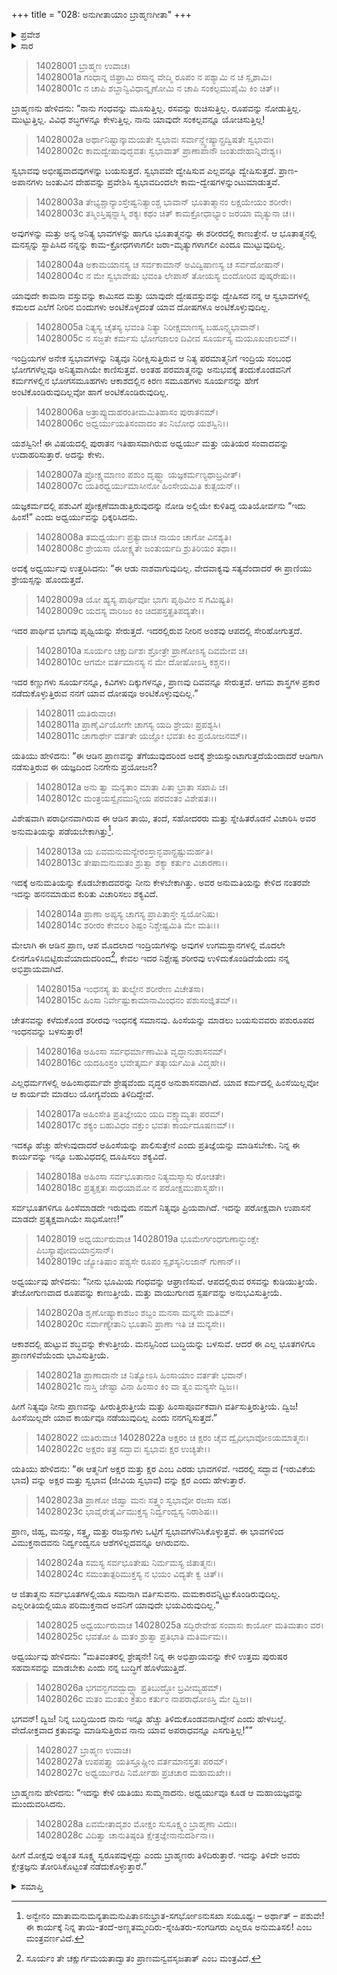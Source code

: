 +++
title = "028: ಅನುಗೀತಾಯಾಂ ಬ್ರಾಹ್ಮಣಗೀತಾ"
+++

<details><summary>ಪ್ರವೇಶ</summary>


।।   ಓಂ ಓಂ ನಮೋ ನಾರಾಯಣಾಯ।।   ಶ್ರೀ ವೇದವ್ಯಾಸಾಯ ನಮಃ ।।

ಶ್ರೀ ಕೃಷ್ಣದ್ವೈಪಾಯನ ವೇದವ್ಯಾಸ ವಿರಚಿತ  

**ಶ್ರೀ ಮಹಾಭಾರತ**

**ಅಶ್ವಮೇಧಿಕ ಪರ್ವ**

**ಅಶ್ವಮೇಧಿಕ ಪರ್ವ**

**ಅಧ್ಯಾಯ 28**


</details>

<details><summary>ಸಾರ</summary>

ಕೃಷ್ಣನು ಅರ್ಜುನನಿಗೆ ಬ್ರಾಹ್ಮಣ ದಂಪತಿಗಳ ಸಂವಾದವನ್ನು ಮುಂದುವರೆಸಿ ಹೇಳಿದುದು (1-28).


</details>




> 14028001 ಬ್ರಾಹ್ಮಣ ಉವಾಚ।  
14028001a ಗಂಧಾನ್ನ ಜಿಘ್ರಾಮಿ ರಸಾನ್ನ ವೇದ್ಮಿ
       ರೂಪಂ ನ ಪಶ್ಯಾಮಿ ನ ಚ ಸ್ಪೃಶಾಮಿ।  
> 14028001c ನ ಚಾಪಿ ಶಬ್ದಾನ್ವಿವಿಧಾನ್ಶೃಣೋಮಿ
       ನ ಚಾಪಿ ಸಂಕಲ್ಪಮುಪೈಮಿ ಕಿಂ ಚಿತ್।।  

ಬ್ರಾಹ್ಮಣನು ಹೇಳಿದನು: “ನಾನು ಗಂಧವನ್ನು ಮೂಸುತ್ತಿಲ್ಲ. ರಸವನ್ನು ರುಚಿಸುತ್ತಿಲ್ಲ. ರೂಪವನ್ನು ನೋಡುತ್ತಿಲ್ಲ. ಮುಟ್ಟುತ್ತಿಲ್ಲ. ವಿವಿಧ ಶಬ್ಧಗಳನ್ನೂ ಕೇಳುತ್ತಿಲ್ಲ. ನಾನು ಯಾವುದೇ ಸಂಕಲ್ಪವನ್ನೂ ಯೋಚಿಸುತ್ತಿಲ್ಲ!

> 14028002a ಅರ್ಥಾನಿಷ್ಟಾನ್ಕಾಮಯತೇ ಸ್ವಭಾವಃ
       ಸರ್ವಾನ್ದ್ವೇಷ್ಯಾನ್ಪ್ರದ್ವಿಷತೇ ಸ್ವಭಾವಃ।  
> 14028002c ಕಾಮದ್ವೇಷಾವುದ್ಭವತಃ ಸ್ವಭಾವಾತ್
       ಪ್ರಾಣಾಪಾನೌ ಜಂತುದೇಹಾನ್ನಿವೇಶ್ಯ।।  

ಸ್ವಭಾವವು ಅಭೀಷ್ಟವಾದವುಗಳನ್ನು ಬಯಸುತ್ತದೆ. ಸ್ವಭಾವವೇ ದ್ವೇಷಿಸುವ ಎಲ್ಲವನ್ನೂ ದ್ವೇಷಿಸುತ್ತದೆ. ಪ್ರಾಣ-ಅಪಾನಗಳು ಜಂತುವಿನ ದೇಹವನ್ನು ಪ್ರವೇಶಿಸಿ ಸ್ವಭಾವದಿಂದಲೇ ಕಾಮ-ದ್ವೇಷಗಳನ್ನುಂಟುಮಾಡುತ್ತವೆ.

> 14028003a ತೇಭ್ಯಶ್ಚಾನ್ಯಾಂಸ್ತೇಷ್ವನಿತ್ಯಾಂಶ್ಚ ಭಾವಾನ್
       ಭೂತಾತ್ಮಾನಂ ಲಕ್ಷಯೇಯಂ ಶರೀರೇ।  
> 14028003c ತಸ್ಮಿಂಸ್ತಿಷ್ಠನ್ನಾಸ್ಮಿ ಶಕ್ಯಃ ಕಥಂ ಚಿತ್
       ಕಾಮಕ್ರೋಧಾಭ್ಯಾಂ ಜರಯಾ ಮೃತ್ಯುನಾ ಚ।।  

ಅವುಗಳನ್ನು ಮತ್ತು ಅನ್ಯ ಅನಿತ್ಯ ಭಾವಗಳನ್ನು ಹಾಗೂ ಭೂತಾತ್ಮನನ್ನು ಈ ಶರೀರದಲ್ಲಿ ಕಾಣುತ್ತೇನೆ. ಆ ಭೂತಾತ್ಮನಲ್ಲಿ ಮನಸ್ಸನ್ನು ಸ್ಥಾಪಿಸಿದ ನನ್ನನ್ನು ಕಾಮ-ಕ್ರೋಧಗಳಾಗಲೀ ಜರಾ-ಮೃತ್ಯುಗಳಾಗಲೀ ಎಂದೂ ಮುಟ್ಟುವುದಿಲ್ಲ.

> 14028004a ಅಕಾಮಯಾನಸ್ಯ ಚ ಸರ್ವಕಾಮಾನ್
       ಅವಿದ್ವಿಷಾಣಸ್ಯ ಚ ಸರ್ವದೋಷಾನ್।  
> 14028004c ನ ಮೇ ಸ್ವಭಾವೇಷು ಭವಂತಿ ಲೇಪಾಸ್
       ತೋಯಸ್ಯ ಬಿಂದೋರಿವ ಪುಷ್ಕರೇಷು।।  

ಯಾವುದೇ ಕಾಮನಾ ವಸ್ತುವನ್ನು ಕಾಮಿಸದ ಮತ್ತು ಯಾವುದೇ ದ್ವೇಷವಸ್ತುವನ್ನು ದ್ವೇಷಿಸದ ನನ್ನ ಆ ಸ್ವಭಾವಗಳಲ್ಲಿ ಕಮಲದ ಎಲೆಗೆ ನೀರಿನ ಬಿಂದುಗಳು ಅಂಟಿಕೊಳ್ಳದಂತೆ ಯಾವ ದೋಷಗಳೂ ಅಂಟಿಕೊಳ್ಳುವುದಿಲ್ಲ.

> 14028005a ನಿತ್ಯಸ್ಯ ಚೈತಸ್ಯ ಭವಂತಿ ನಿತ್ಯಾ
       ನಿರೀಕ್ಷಮಾಣಸ್ಯ ಬಹೂನ್ಸ್ವಭಾವಾನ್।  
> 14028005c ನ ಸಜ್ಜತೇ ಕರ್ಮಸು ಭೋಗಜಾಲಂ
       ದಿವೀವ ಸೂರ್ಯಸ್ಯ ಮಯೂಖಜಾಲಮ್।।  

ಇಂದ್ರಿಯಗಳ ಅನೇಕ ಸ್ವಭಾವಗಳನ್ನು ನಿತ್ಯವೂ ನಿರೀಕ್ಷಿಸುತ್ತಿರುವ ಆ ನಿತ್ಯ ಪರಮಾತ್ಮನಿಗೆ ಇಂದ್ರಿಯ ಸಂಬಂಧ ಭೋಗಗಳೆಲ್ಲವೂ ಅನಿತ್ಯವಾಗಿಯೇ ಕಾಣಿಸುತ್ತವೆ. ಅಂತಹ ಪರಮಾತ್ಮನನ್ನು ಅನುಭವಕ್ಕೆ ತಂದುಕೊಂಡವನಿಗೆ ಕರ್ಮಗಳಲ್ಲಿನ ಭೋಗಸಮೂಹಗಳು ಆಕಾಶದಲ್ಲಿನ ಕಿರಣ ಸಮೂಹಗಳು ಸೂರ್ಯನನ್ನು ಹೇಗೆ ಅಂಟಿಕೊಂಡಿರುವುದಿಲ್ಲವೋ ಹಾಗೆ ಅಂಟಿಕೊಂಡಿರುವುದಿಲ್ಲ.

> 14028006a ಅತ್ರಾಪ್ಯುದಾಹರಂತೀಮಮಿತಿಹಾಸಂ ಪುರಾತನಮ್।  
14028006c ಅಧ್ವರ್ಯುಯತಿಸಂವಾದಂ ತಂ ನಿಬೋಧ ಯಶಸ್ವಿನಿ।।

ಯಶಸ್ವಿನೀ! ಈ ವಿಷಯದಲ್ಲಿ ಪುರಾತನ ಇತಿಹಾಸವಾಗಿರುವ ಅಧ್ವರ್ಯು ಮತ್ತು ಯತಿಯರ ಸಂವಾದವನ್ನು ಉದಾಹರಿಸುತ್ತಾರೆ. ಅದನ್ನು ಕೇಳು.

> 14028007a ಪ್ರೋಕ್ಷ್ಯಮಾಣಂ ಪಶುಂ ದೃಷ್ಟ್ವಾ ಯಜ್ಞಕರ್ಮಣ್ಯಥಾಬ್ರವೀತ್।  
14028007c ಯತಿರಧ್ವರ್ಯುಮಾಸೀನೋ ಹಿಂಸೇಯಮಿತಿ ಕುತ್ಸಯನ್।।

ಯಜ್ಞಕರ್ಮದಲ್ಲಿ ಪಶುವಿಗೆ ಪ್ರೋಕ್ಷಣೆಮಾಡುತ್ತಿರುವುದನ್ನು ನೋಡಿ ಅಲ್ಲಿಯೇ ಕುಳಿತಿದ್ದ ಯತಿಯೋರ್ವನು “ಇದು ಹಿಂಸೆ!” ಎಂದು ಅಧ್ವರ್ಯುವನ್ನು ಧಿಕ್ಕರಿಸಿದನು.

> 14028008a ತಮಧ್ವರ್ಯುಃ ಪ್ರತ್ಯುವಾಚ ನಾಯಂ ಚಾಗೋ ವಿನಶ್ಯತಿ।  
14028008c ಶ್ರೇಯಸಾ ಯೋಕ್ಷ್ಯತೇ ಜಂತುರ್ಯದಿ ಶ್ರುತಿರಿಯಂ ತಥಾ।।

ಅದಕ್ಕೆ ಅಧ್ವರ್ಯುವು ಉತ್ತರಿಸಿದನು: “ಈ ಆಡು ನಾಶವಾಗುವುದಿಲ್ಲ. ವೇದವಾಕ್ಯವು ಸತ್ಯವೆಂದಾದರೆ ಈ ಪ್ರಾಣಿಯು ಶ್ರೇಯಸ್ಸನ್ನು ಹೊಂದುತ್ತದೆ.

> 14028009a ಯೋ ಹ್ಯಸ್ಯ ಪಾರ್ಥಿವೋ ಭಾಗಃ ಪೃಥಿವೀಂ ಸ ಗಮಿಷ್ಯತಿ।  
14028009c ಯದಸ್ಯ ವಾರಿಜಂ ಕಿಂ ಚಿದಪಸ್ತತ್ಪ್ರತಿಪದ್ಯತೇ।।

ಇದರ ಪಾರ್ಥಿವ ಭಾಗವು ಪೃಥ್ವಿಯನ್ನು ಸೇರುತ್ತದೆ. ಇದರಲ್ಲಿರುವ ನೀರಿನ ಅಂಶವು ಆಪದಲ್ಲಿ ಸೇರಿಹೋಗುತ್ತದೆ.

> 14028010a ಸೂರ್ಯಂ ಚಕ್ಷುರ್ದಿಶಃ ಶ್ರೋತ್ರೇ ಪ್ರಾಣೋಽಸ್ಯ ದಿವಮೇವ ಚ।  
14028010c ಆಗಮೇ ವರ್ತಮಾನಸ್ಯ ನ ಮೇ ದೋಷೋಽಸ್ತಿ ಕಶ್ಚನ।।

ಇದರ ಕಣ್ಣುಗಳು ಸೂರ್ಯನನ್ನೂ, ಕಿವಿಗಳು ದಿಕ್ಕುಗಳನ್ನೂ, ಪ್ರಾಣವು ದಿವವನ್ನೂ ಸೇರುತ್ತವೆ. ಆಗಮ ಶಾಸ್ತ್ರಗಳ ಪ್ರಕಾರ ನಡೆದುಕೊಳ್ಳುತ್ತಿರುವ ನನಗೆ ಯಾವ ದೋಷವೂ ಅಂಟಿಕೊಳ್ಳುವುದಿಲ್ಲ.”

> 14028011 ಯತಿರುವಾಚ।  
14028011a ಪ್ರಾಣೈರ್ವಿಯೋಗೇ ಚಾಗಸ್ಯ ಯದಿ ಶ್ರೇಯಃ ಪ್ರಪಶ್ಯಸಿ।  
14028011c ಚಾಗಾರ್ಥೇ ವರ್ತತೇ ಯಜ್ಞೋ ಭವತಃ ಕಿಂ ಪ್ರಯೋಜನಮ್।।

ಯತಿಯು ಹೇಳಿದನು: “ಈ ಆಡಿನ ಪ್ರಾಣವನ್ನು ತೆಗೆಯುವುದರಿಂದ ಅದಕ್ಕೆ ಶ್ರೇಯಸ್ಸುಂಟಾಗುತ್ತದೆಯೆಂದಾದರೆ ಆಡಿಗಾಗಿ ನಡೆಸುತ್ತಿರುವ ಈ ಯಜ್ಞದಿಂದ ನಿನಗೇನು ಪ್ರಯೋಜನ?

> 14028012a ಅನು ತ್ವಾ ಮನ್ಯತಾಂ ಮಾತಾ ಪಿತಾ ಭ್ರಾತಾ ಸಖಾಪಿ ಚ।  
14028012c ಮಂತ್ರಯಸ್ವೈನಮುನ್ನೀಯ ಪರವಂತಂ ವಿಶೇಷತಃ।।

ವಿಶೇಷವಾಗಿ ಪರಾಧೀನವಾಗಿರುವ ಈ ಆಡಿನ ತಾಯಿ, ತಂದೆ, ಸಹೋದರರು ಮತ್ತು ಸ್ನೇಹಿತರೊಡನೆ ವಿಚಾರಿಸಿ ಅವರ ಅನುಮತಿಯನ್ನು ಪಡೆಯಬೇಕಾಗಿತ್ತು[^1].

> 14028013a ಯ ಏವಮನುಮನ್ಯೇರಂಸ್ತಾನ್ಭವಾನ್ಪ್ರಷ್ಟುಮರ್ಹತಿ।  
14028013c ತೇಷಾಮನುಮತಂ ಶ್ರುತ್ವಾ ಶಕ್ಯಾ ಕರ್ತುಂ ವಿಚಾರಣಾ।।

ಇದಕ್ಕೆ ಅನುಮತಿಯನ್ನು ಕೊಡಬೇಕಾದವರನ್ನು ನೀನು ಕೇಳಬೇಕಾಗಿತ್ತು. ಅವರ ಅನುಮತಿಯನ್ನು ಕೇಳಿದ ನಂತರವೇ ಇದನ್ನು ಹನನಮಾಡುವ ಕುರಿತು ವಿಚಾರಿಸಲು ಶಕ್ಯವಿದೆ.

> 14028014a ಪ್ರಾಣಾ ಅಪ್ಯಸ್ಯ ಚಾಗಸ್ಯ ಪ್ರಾಪಿತಾಸ್ತೇ ಸ್ವಯೋನಿಷು।  
14028014c ಶರೀರಂ ಕೇವಲಂ ಶಿಷ್ಟಂ ನಿಶ್ಚೇಷ್ಟಮಿತಿ ಮೇ ಮತಿಃ।।

ಮೇಲಾಗಿ ಈ ಆಡಿನ ಪ್ರಾಣ, ಆಪ ಮೊದಲಾದ ಇಂದ್ರಿಯಗಳನ್ನು ಅವುಗಳ ಉಗಮಸ್ಥಾನಗಳಲ್ಲಿ ಮೊದಲೇ ಲೀನಗೊಳಿಸಿಬಿಟ್ಟಿರುವೆಯಾದುದರಿಂದ[^2], ಕೇವಲ ಇದರ ನಿಶ್ಚೇಷ್ಟ ಶರೀರವು ಉಳಿದುಕೊಂಡಿದೆಯೆಂದು ನನ್ನ ಅಭಿಪ್ರಾಯವಾಗಿದೆ.

> 14028015a ಇಂಧನಸ್ಯ ತು ತುಲ್ಯೇನ ಶರೀರೇಣ ವಿಚೇತಸಾ।  
14028015c ಹಿಂಸಾ ನಿರ್ವೇಷ್ಟುಕಾಮಾನಾಮಿಂಧನಂ ಪಶುಸಂಜ್ಞಿತಮ್।।

ಚೇತನವನ್ನು ಕಳೆದುಕೊಂಡ ಶರೀರವು ಇಂಧನಕ್ಕೆ ಸಮಾನವು. ಹಿಂಸೆಯನ್ನು ಮಾಡಲು ಬಯಸುವವರು ಪಶುರೂಪದ ಇಂಧನವನ್ನು ಬಳಸುತ್ತಾರೆ!

> 14028016a ಅಹಿಂಸಾ ಸರ್ವಧರ್ಮಾಣಾಮಿತಿ ವೃದ್ಧಾನುಶಾಸನಮ್।  
14028016c ಯದಹಿಂಸ್ರಂ ಭವೇತ್ಕರ್ಮ ತತ್ಕಾರ್ಯಮಿತಿ ವಿದ್ಮಹೇ।।

ಎಲ್ಲಧರ್ಮಗಳಲ್ಲಿ ಅಹಿಂಸಾಧರ್ಮವೇ ಶ್ರೇಷ್ಠವೆಂದು ವೃದ್ಧರ ಅನುಶಾಸನವಾಗಿದೆ. ಯಾವ ಕರ್ಮದಲ್ಲಿ ಹಿಂಸೆಯಿಲ್ಲವೋ ಆ ಕಾರ್ಯವೇ ಮಾಡಲು ಯೋಗ್ಯವೆಂದು ತಿಳಿದಿದ್ದೇವೆ.

> 14028017a ಅಹಿಂಸೇತಿ ಪ್ರತಿಜ್ಞೇಯಂ ಯದಿ ವಕ್ಷ್ಯಾಮ್ಯತಃ ಪರಮ್।  
14028017c ಶಕ್ಯಂ ಬಹುವಿಧಂ ವಕ್ತುಂ ಭವತಃ ಕಾರ್ಯದೂಷಣಮ್।।

ಇದಕ್ಕೂ ಹೆಚ್ಚು ಹೇಳುವುದಾದರೆ ಅಹಿಂಸೆಯನ್ನು ಪಾಲಿಸುತ್ತೇನೆ ಎಂದು ಪ್ರತಿಜ್ಞೆಯನ್ನು ಮಾಡಿಸಬೇಕು. ನಿನ್ನ ಈ ಕಾರ್ಯವನ್ನು ಇನ್ನೂ ಬಹುವಿಧದಲ್ಲಿ ದೂಷಿಸಲು ಶಕ್ಯವಿದೆ.

> 14028018a ಅಹಿಂಸಾ ಸರ್ವಭೂತಾನಾಂ ನಿತ್ಯಮಸ್ಮಾಸು ರೋಚತೇ।  
14028018c ಪ್ರತ್ಯಕ್ಷತಃ ಸಾಧಯಾಮೋ ನ ಪರೋಕ್ಷಮುಪಾಸ್ಮಹೇ।।

ಸರ್ವಭೂತಗಳಿಗೂ ಹಿಂಸೆಮಾಡದೇ ಇರುವುದು ನಮಗೆ ನಿತ್ಯವೂ ಪ್ರಿಯವಾಗಿದೆ. ಇದನ್ನು ಪರೋಕ್ಷವಾಗಿ ಉಪಾಸನೆ ಮಾಡದೇ ಪ್ರತ್ಯಕ್ಷವಾಗಿಯೇ ಸಾಧಿಸೋಣ!”

> 14028019 ಅಧ್ವರ್ಯುರುವಾಚ
14028019a ಭೂಮೇರ್ಗಂಧಗುಣಾನ್ಭುಂಕ್ಷೇ ಪಿಬಸ್ಯಾಪೋಮಯಾನ್ರಸಾನ್।  
14028019c ಜ್ಯೋತಿಷಾಂ ಪಶ್ಯಸೇ ರೂಪಂ ಸ್ಪೃಶಸ್ಯನಿಲಜಾನ್ ಗುಣಾನ್।।

ಅಧ್ವರ್ಯುವು ಹೇಳಿದನು: “ನೀನು ಭೂಮಿಯ ಗಂಧವನ್ನು ಆಘ್ರಾಣಿಸುವೆ. ಆಪದಲ್ಲಿರುವ ರಸವನ್ನು ಕುಡಿಯುತ್ತೀಯೆ. ತೇಜೋಗುಣವಾದ ರೂಪವನ್ನು ಕಾಣುತ್ತೀಯೆ. ಮತ್ತು ವಾಯುಗುಣದ ಸ್ಪರ್ಷವನ್ನು ಅನುಭವಿಸುತ್ತೀಯೆ.

> 14028020a ಶೃಣೋಷ್ಯಾಕಾಶಜಂ ಶಬ್ದಂ ಮನಸಾ ಮನ್ಯಸೇ ಮತಿಮ್।  
14028020c ಸರ್ವಾಣ್ಯೇತಾನಿ ಭೂತಾನಿ ಪ್ರಾಣಾ ಇತಿ ಚ ಮನ್ಯಸೇ।।

ಆಕಾಶದಲ್ಲಿ ಹುಟ್ಟುವ ಶಬ್ಧವನ್ನು ಕೇಳುತ್ತೀಯೆ. ಮನಸ್ಸಿನಿಂದ ಬುದ್ಧಿಯನ್ನು ಬಳಸುವೆ. ಆದರೆ ಈ ಎಲ್ಲ ಭೂತಗಳಿಗೂ ಪ್ರಾಣಗಳಿವೆಯೆಂದು ಭಾವಿಸುತ್ತೀಯೆ.

> 14028021a ಪ್ರಾಣಾದಾನೇ ಚ ನಿತ್ಯೋಽಸಿ ಹಿಂಸಾಯಾಂ ವರ್ತತೇ ಭವಾನ್।  
14028021c ನಾಸ್ತಿ ಚೇಷ್ಟಾ ವಿನಾ ಹಿಂಸಾಂ ಕಿಂ ವಾ ತ್ವಂ ಮನ್ಯಸೇ ದ್ವಿಜ।।

ಹೀಗೆ ನಿತ್ಯವೂ ನೀನು ಪ್ರಾಣವನ್ನು ಹೀರುತ್ತಿರುತ್ತೀಯೆ ಮತ್ತು ಹಿಂಸಾಪೂರ್ವಕವಾಗಿ ವರ್ತಿಸುತ್ತಿರುತ್ತೀಯೆ. ದ್ವಿಜ! ಹಿಂಸೆಯಿಲ್ಲದೇ ಯಾವ ಕಾರ್ಯವೂ ನಡೆಯುವುದಿಲ್ಲ ಎಂದು ನನಗನ್ನಿಸುತ್ತದೆ.”

> 14028022 ಯತಿರುವಾಚ
14028022a ಅಕ್ಷರಂ ಚ ಕ್ಷರಂ ಚೈವ ದ್ವೈಧೀಭಾವೋಽಯಮಾತ್ಮನಃ।  
14028022c ಅಕ್ಷರಂ ತತ್ರ ಸದ್ಭಾವಃ ಸ್ವಭಾವಃ ಕ್ಷರ ಉಚ್ಯತೇ।।

ಯತಿಯು ಹೇಳಿದನು: “ಈ ಆತ್ಮನಿಗೆ ಅಕ್ಷರ ಮತ್ತು ಕ್ಷರ ಎಂಬ ಎರಡು ಭಾವಗಳಿವೆ. ಇದರಲ್ಲಿ ಸದ್ಭಾವ (ಇರುವಿಕೆಯ ಭಾವ) ವನ್ನು ಅಕ್ಷರ ಮತ್ತು ಸ್ವಭಾವ (ಜೀವಿಯ ಸ್ವಭಾವ) ವನ್ನು ಕ್ಷರ ಎಂದು ಹೇಳುತ್ತಾರೆ.

> 14028023a ಪ್ರಾಣೋ ಜಿಹ್ವಾ ಮನಃ ಸತ್ತ್ವಂ ಸ್ವಭಾವೋ ರಜಸಾ ಸಹ।  
14028023c ಭಾವೈರೇತೈರ್ವಿಮುಕ್ತಸ್ಯ ನಿರ್ದ್ವಂದ್ವಸ್ಯ ನಿರಾಶಿಷಃ।।

ಪ್ರಾಣ, ಜಿಹ್ವ, ಮನಸ್ಸು, ಸತ್ತ್ವ, ಮತ್ತು ರಜಸ್ಸುಗಳು ಒಟ್ಟಿಗೆ ಸ್ವಭಾವಗಳೆನಿಸಿಕೊಳ್ಳುತ್ತವೆ. ಈ ಭಾವಗಳಿಂದ ವಿಮುಕ್ತನಾದವನು ನಿರ್ದ್ವಂದ್ವನೂ ಆಶೆಗಳಿಲ್ಲದವನ್ನೂ ಆಗಿರುವನು.

> 14028024a ಸಮಸ್ಯ ಸರ್ವಭೂತೇಷು ನಿರ್ಮಮಸ್ಯ ಜಿತಾತ್ಮನಃ।  
14028024c ಸಮಂತಾತ್ಪರಿಮುಕ್ತಸ್ಯ ನ ಭಯಂ ವಿದ್ಯತೇ ಕ್ವ ಚಿತ್।।

ಆ ಜಿತಾತ್ಮನು ಸರ್ವಭೂತಗಳಲ್ಲಿಯೂ ಸಮನಾಗಿ ವರ್ತಿಸುವನು. ಮಮಕಾರವನ್ನಿಟ್ಟುಕೊಂಡಿರುವುದಿಲ್ಲ. ಎಲ್ಲರೀತಿಯಲ್ಲಿಯೂ ಪರಿಮುಕ್ತನಾದ ಅವನಿಗೆ ಯಾವುದೇ ಭಯವಿರುವುದಿಲ್ಲ.”

> 14028025 ಅಧ್ವರ್ಯುರುವಾಚ
14028025a ಸದ್ಭಿರೇವೇಹ ಸಂವಾಸಃ ಕಾರ್ಯೋ ಮತಿಮತಾಂ ವರ।  
14028025c ಭವತೋ ಹಿ ಮತಂ ಶ್ರುತ್ವಾ ಪ್ರತಿಭಾತಿ ಮತಿರ್ಮಮ।।

ಅಧ್ವರ್ಯುವು ಹೇಳಿದನು: “ಮತಿವಂತರಲ್ಲಿ ಶ್ರೇಷ್ಠನೇ! ನಿನ್ನ ಈ ಅಭಿಪ್ರಾಯವನ್ನು ಕೇಳಿ ಉತ್ತಮ ಪುರುಷರ ಸಹವಾಸವನ್ನು ಮಾಡಬೇಕು ಎಂದು ನನ್ನ ಬುದ್ಧಿಗೆ ಹೊಳೆಯುತ್ತಿದೆ.

> 14028026a ಭಗವನ್ಭಗವದ್ಬುದ್ಧ್ಯಾ ಪ್ರತಿಬುದ್ಧೋ ಬ್ರವೀಮ್ಯಹಮ್।  
14028026c ಮತಂ ಮಂತುಂ ಕ್ರತುಂ ಕರ್ತುಂ ನಾಪರಾಧೋಽಸ್ತಿ ಮೇ ದ್ವಿಜ।।

ಭಗವನ್! ದ್ವಿಜ! ನಿನ್ನ ಬುದ್ಧಿಯಿಂದ ನಾನು ಇನ್ನೂ ಹೆಚ್ಚು ತಿಳಿದುಕೊಂಡವನಾಗಿದ್ದೇನೆ ಎಂದು ಹೇಳಬಲ್ಲೆ. ವೇದೋಕ್ತವಾದ ಕ್ರತುವನ್ನು ಮಾಡಿಸುತ್ತಿರುವ ನಾನು ಯಾವ ಅಪರಾಧವನ್ನೂ ಎಸಗುತ್ತಿಲ್ಲ!””

> 14028027 ಬ್ರಾಹ್ಮಣ ಉವಾಚ।  
14028027a ಉಪಪತ್ತ್ಯಾ ಯತಿಸ್ತೂಷ್ಣೀಂ ವರ್ತಮಾನಸ್ತತಃ ಪರಮ್।  
14028027c ಅಧ್ವರ್ಯುರಪಿ ನಿರ್ಮೋಹಃ ಪ್ರಚಚಾರ ಮಹಾಮಖೇ।।

ಬ್ರಾಹ್ಮಣನು ಹೇಳಿದನು: “ಇದನ್ನು ಕೇಳಿ ಯತಿಯು ಸುಮ್ಮನಾದನು. ಅಧ್ವರ್ಯುವೂ ಕೂಡ ಆ ಮಹಾಯಜ್ಞವನ್ನು ಮುಂದುವರಿಸಿದನು.

> 14028028a ಏವಮೇತಾದೃಶಂ ಮೋಕ್ಷಂ ಸುಸೂಕ್ಷ್ಮಂ ಬ್ರಾಹ್ಮಣಾ ವಿದುಃ।  
14028028c ವಿದಿತ್ವಾ ಚಾನುತಿಷ್ಠಂತಿ ಕ್ಷೇತ್ರಜ್ಞೇನಾನುದರ್ಶಿನಾ।।

ಹೀಗೆ ಮೋಕ್ಷವು ಅತ್ಯಂತ ಸೂಕ್ಷ್ಮ ಸ್ವರೂಪವುಳ್ಳದ್ದು ಎಂದು ಬ್ರಾಹ್ಮಣರು ತಿಳಿದಿರುತ್ತಾರೆ. ಇದನ್ನು ತಿಳಿದೇ ಅವರು ಕ್ಷೇತ್ರಜ್ಞನು ತೋರಿಸಿಕೊಟ್ಟಂತೆ ನಡೆದುಕೊಳ್ಳುತ್ತಾರೆ.”




<details><summary>ಸಮಾಪ್ತಿ</summary>


ಇತಿ ಶ್ರೀಮಹಾಭಾರತೇ ಅಶ್ವಮೇಧಿಕಪರ್ವಣಿ ಅನುಗೀತಾಯಾಂ ಬ್ರಾಹ್ಮಣಗೀತಾಸು ಅಷ್ಟಾವಿಂಶೋಽಧ್ಯಾಯಃ।।  
ಇದು ಶ್ರೀಮಹಾಭಾರತದಲ್ಲಿ ಅಶ್ವಮೇಧಿಕಪರ್ವದಲ್ಲಿ ಅನುಗೀತಾಯಾಂ ಬ್ರಾಹ್ಮಣಗೀತಾ ಎನ್ನುವ ಇಪ್ಪತ್ತೆಂಟನೇ ಅಧ್ಯಾಯವು.



</details>

[^1]: ಅನ್ವೇನಂ ಮಾತಾಮನುಮನ್ಯತಾಮನುಪಿತಾಽನುಭ್ರಾತ-ಸಗರ್ಭೋಽನುಸಖಾ ಸಯೂಥ್ಯಃ – ಅರ್ಥಾತ್ – ಪಶುವೇ! ಈ ಕಾರ್ಯಕ್ಕೆ ನಿನ್ನ ತಾಯಿ-ತಂದೆ-ಅಣ್ಣತಮ್ಮಂದಿರು-ಸ್ನೇಹಿತರು-ಸಂಗಡಿಗರು ಎಲ್ಲರೂ ಅನುಮತಿಸಲಿ! ಎಂಬ ಮಂತ್ರವರ್ಣವಿದೆ.

[^2]: ಸೂರ್ಯಂ ತೇ ಚಕ್ಷುರ್ಗಮಯತಾದ್ವಾತಂ ಪ್ರಾಣಮನ್ವವಸೃಜತಾತ್ ಎಂಬ ಮಂತ್ರವಿದೆ.

